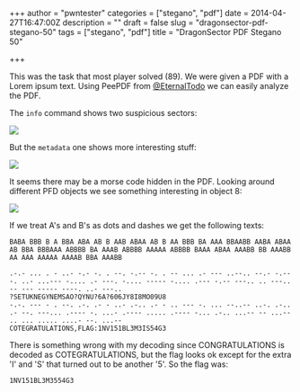 +++
author = "pwntester"
categories = ["stegano", "pdf"]
date = 2014-04-27T16:47:00Z
description = ""
draft = false
slug = "dragonsector-pdf-stegano-50"
tags = ["stegano", "pdf"]
title = "DragonSector PDF Stegano 50"

+++

This was the task that most player solved (89). We were given a PDF with a Lorem ipsum text. Using PeePDF from [@EternalTodo](https://twitter.com/EternalTodo) we can easily analyze the PDF.

The `info` command shows two suspicious sectors:

![](/images/octopress/dsctf-21.png)

But the `metadata` one shows more interesting stuff:

![](/images/octopress/dsctf-22.png)

It seems there may be a morse code hidden in the PDF. Looking around different PFD objects we see something interesting in object 8:

![](/images/octopress/dsctf-23.png)

If we treat A's and B's as dots and dashes we get the following texts:

```lang-bash line-numbers 
BABA BBB B A BBA ABA AB B AAB ABAA AB B AA BBB BA AAA BBAABB AABA ABAA AB BBA BBBAAA ABBBB BA AAAB ABBBB AAAAA ABBBB BAAA ABAA AAABB BB AAABB AA AAA AAAAA AAAAB BBA AAABB

.-.- ... . - ..- -.- -. . --. -.-- -. . -- ... .- --- ..--.. --.- -.-- -. ..- ...--- -.... .- ---. -.... ----- -.... .--- -.-- ---.. .. ---.. -- --- ----- ----. ..- ---..
?SETUKNEGYNEMSAO?QYNU?6A?606JY8I8MO09U8
-.-. --- - . --. .-. .- - ..- .-.. .- - .. --- -. ... --..-- ..-. .-.. .- --. ---... .---- -. ...- .---- ..... .---- -... .-.. ...-- -- ...-- .. ... ..... ....- --. ...--
COTEGRATULATIONS,FLAG:1NV151BL3M3IS54G3
```

There is something wrong with my decoding since CONGRATULATIONS is decoded as COTEGRATULATIONS, but the flag looks ok except for the extra 'I' and 'S' that turned out to be another '5'. So the flag was:

`1NV151BL3M3554G3`

